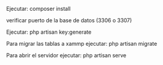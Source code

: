 Ejecutar:
composer install

verificar puerto de la base de datos (3306 o 3307)

Ejecutar:
php artisan key:generate

Para migrar las tablas a xammp ejecutar:
php artisan migrate

Para abrir el servidor ejecutar:
php artisan serve